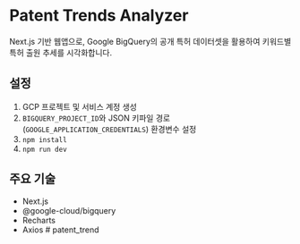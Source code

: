 # Patent Trends Analyzer

Next.js 기반 웹앱으로, Google BigQuery의 공개 특허 데이터셋을 활용하여 키워드별 특허 출원 추세를 시각화합니다.

## 설정
1. GCP 프로젝트 및 서비스 계정 생성
2. `BIGQUERY_PROJECT_ID`와 JSON 키파일 경로(`GOOGLE_APPLICATION_CREDENTIALS`) 환경변수 설정
3. `npm install`
4. `npm run dev`

## 주요 기술
- Next.js
- @google-cloud/bigquery
- Recharts
- Axios #   p a t e n t _ t r e n d  
 